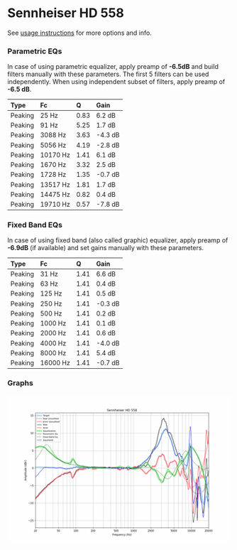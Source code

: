 # Sennheiser HD 558
See [usage instructions](https://github.com/jaakkopasanen/AutoEq#usage) for more options and info.

### Parametric EQs
In case of using parametric equalizer, apply preamp of **-6.5dB** and build filters manually
with these parameters. The first 5 filters can be used independently.
When using independent subset of filters, apply preamp of **-6.5 dB**.

| Type    | Fc       |    Q | Gain    |
|:--------|:---------|:-----|:--------|
| Peaking | 25 Hz    | 0.83 | 6.2 dB  |
| Peaking | 91 Hz    | 5.25 | 1.7 dB  |
| Peaking | 3088 Hz  | 3.63 | -4.3 dB |
| Peaking | 5056 Hz  | 4.19 | -2.8 dB |
| Peaking | 10170 Hz | 1.41 | 6.1 dB  |
| Peaking | 1670 Hz  | 3.32 | 2.5 dB  |
| Peaking | 1728 Hz  | 1.35 | -0.7 dB |
| Peaking | 13517 Hz | 1.81 | 1.7 dB  |
| Peaking | 14475 Hz | 0.82 | 0.4 dB  |
| Peaking | 19710 Hz | 0.57 | -7.8 dB |

### Fixed Band EQs
In case of using fixed band (also called graphic) equalizer, apply preamp of **-6.9dB**
(if available) and set gains manually with these parameters.

| Type    | Fc       |    Q | Gain    |
|:--------|:---------|:-----|:--------|
| Peaking | 31 Hz    | 1.41 | 6.6 dB  |
| Peaking | 63 Hz    | 1.41 | 0.4 dB  |
| Peaking | 125 Hz   | 1.41 | 0.5 dB  |
| Peaking | 250 Hz   | 1.41 | -0.3 dB |
| Peaking | 500 Hz   | 1.41 | 0.2 dB  |
| Peaking | 1000 Hz  | 1.41 | 0.1 dB  |
| Peaking | 2000 Hz  | 1.41 | 0.6 dB  |
| Peaking | 4000 Hz  | 1.41 | -4.0 dB |
| Peaking | 8000 Hz  | 1.41 | 5.4 dB  |
| Peaking | 16000 Hz | 1.41 | -0.7 dB |

### Graphs
![](./Sennheiser%20HD%20558.png)